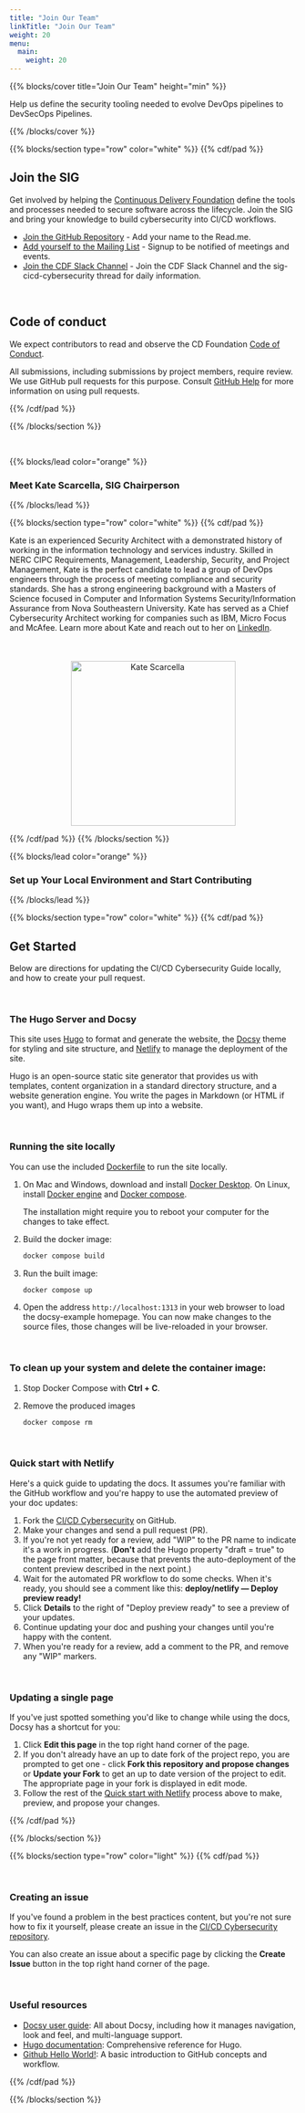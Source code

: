 ```yaml
---
title: "Join Our Team"
linkTitle: "Join Our Team"
weight: 20
menu:
  main:
    weight: 20
---
```


{{% blocks/cover title="Join Our Team" height="min"  %}}

Help us define the security tooling needed to evolve DevOps pipelines to DevSecOps Pipelines. 

{{% /blocks/cover %}}

{{% blocks/section type="row" color="white" %}}
{{% cdf/pad %}}

## Join the SIG

Get involved by helping the [Continuous Delivery Foundation](https://cd.foundation) define the tools and processes needed to secure software across the lifecycle. Join the SIG and bring your knowledge to build cybersecurity into CI/CD workflows.

- [Join the GitHub Repository](https://github.com/cdfoundation/CICD-Cybersecurity/) -  Add your name to the Read.me.  
- [Add yourself to the Mailing List](https://lists.cd.foundation/g/CICD-Cybersecurity) - Signup to be notified of meetings and events. 
- [Join the CDF Slack Channel](https://cdeliveryfdn.slack.com/?redir=%2Farchives%2FC082V7WN9K4%3Fname%3DC082V7WN9K4) -  Join the CDF Slack Channel and the sig-cicd-cybersecurity thread for daily information. 

<br />

## Code of conduct

We expect contributors to read and observe the CD Foundation
[Code of Conduct](https://github.com/cdfoundation/.github/blob/7c3c8e275f16fd38c4431006b49471a582059f33/CODE_OF_CONDUCT.md).

All submissions, including submissions by project members, require review. We use GitHub pull requests for this purpose. Consult [GitHub Help](https://help.github.com/articles/about-pull-requests/) for more
information on using pull requests.

{{% /cdf/pad %}}

{{% /blocks/section %}}

<br />

{{% blocks/lead color="orange" %}}
### Meet Kate Scarcella, SIG Chairperson
{{% /blocks/lead %}}


{{% blocks/section type="row" color="white" %}}
{{% cdf/pad %}}

Kate is an experienced Security Architect with a demonstrated history of working in the information technology and services industry. Skilled in NERC CIPC Requirements, Management, Leadership, Security, and Project Management, Kate is the perfect candidate to lead a group of DevOps engineers through the process of meeting compliance and security standards. She has a strong engineering background with a Masters of Science focused in Computer and Information Systems Security/Information Assurance from Nova Southeastern University. Kate has served as a Chief Cybersecurity Architect working for companies such as IBM, Micro Focus and McAfee. Learn more about Kate and reach out to her on [LinkedIn](https://www.linkedin.com/in/katescarcellaconnected/). 
<div style="text-align:center;width:100%;margin-top:50px">
<p></p>
<img src="/Images/katescarcella.jpg" alt="Kate Scarcella" height="289px" width="289px" />
</div>


{{% /cdf/pad %}}
{{% /blocks/section %}}


{{% blocks/lead color="orange" %}}
### Set up Your Local Environment and Start Contributing
{{% /blocks/lead %}}


{{% blocks/section type="row" color="white" %}}
{{% cdf/pad %}}

## Get Started

Below are directions for updating the CI/CD Cybersecurity Guide locally, and how to create your pull request. 

<br />

### The Hugo Server and Docsy

This site uses [Hugo](https://gohugo.io/) to format and generate the website, the [Docsy](https://github.com/google/docsy) theme for styling and site structure, and [Netlify](https://www.netlify.com/) to manage the deployment of the site. 

Hugo is an open-source static site generator that provides us with templates, content organization in a standard directory structure, and a website generation engine. You write the pages in Markdown (or HTML if you want), and Hugo wraps them up into a website.

<br />

### Running the site locally

You can use the included [Dockerfile](https://docs.docker.com/engine/reference/builder/) to run the site locally.

1.  On Mac and Windows, download and install [Docker
    Desktop](https://www.docker.com/get-started).  On Linux, install [Docker
    engine](https://docs.docker.com/engine/install/#server) and [Docker
    compose](https://docs.docker.com/compose/install/).
   
    The installation might require you to reboot your computer for the changes to
    take effect. 

1. Build the docker image:

   ```bash
   docker compose build
   ```

1. Run the built image:

   ```bash
   docker compose up
   ```

1. Open the address `http://localhost:1313` in your web browser to load the
   docsy-example homepage. You can now make changes to the source files, those
   changes will be live-reloaded in your browser.

<br />

### To clean up your system and delete the container image:

1. Stop Docker Compose with **Ctrl + C**.

1. Remove the produced images

   ```bash
   docker compose rm
   ```
   
<br />

### Quick start with Netlify

Here's a quick guide to updating the docs. It assumes you're familiar with the GitHub workflow and you're happy to use the automated preview of your doc updates:

1. Fork the [CI/CD Cybersecurity](https://github.com/cdfoundation/CICD-Cybersecurity/) on GitHub.
1. Make your changes and send a pull request (PR).
1. If you're not yet ready for a review, add "WIP" to the PR name to indicate 
  it's a work in progress. (**Don't** add the Hugo property 
  "draft = true" to the page front matter, because that prevents the 
  auto-deployment of the content preview described in the next point.)
1. Wait for the automated PR workflow to do some checks. When it's ready,
  you should see a comment like this: **deploy/netlify — Deploy preview ready!**
1. Click **Details** to the right of "Deploy preview ready" to see a preview
  of your updates.
1. Continue updating your doc and pushing your changes until you're happy with 
  the content.
1. When you're ready for a review, add a comment to the PR, and remove any
  "WIP" markers.

<br />

### Updating a single page

If you've just spotted something you'd like to change while using the docs, Docsy has a shortcut for you:

1. Click **Edit this page** in the top right hand corner of the page.
1. If you don't already have an up to date fork of the project repo, you are prompted to get one - click **Fork this repository and propose changes** or **Update your Fork** to get an up to date version of the project to edit. The appropriate page in your fork is displayed in edit mode.
1. Follow the rest of the [Quick start with Netlify](#quick-start-with-netlify) process above to make, preview, and propose your changes.

{{% /cdf/pad %}}

{{% /blocks/section %}}

{{% blocks/section type="row" color="light" %}}
{{% cdf/pad %}}

<br />

### Creating an issue

If you've found a problem in the best practices content, but you're not sure how to fix it yourself, please create an issue in the [CI/CD Cybersecurity repository](https://github.com/cdfoundation/CICD-Cybersecurity/issues).

You can also create an issue about a specific page by clicking the **Create Issue** button in the top right hand corner of the page.

<br />

### Useful resources

* [Docsy user guide](https://www.docsy.dev/docs/): All about Docsy, including how it manages navigation, look and feel, and multi-language support.
* [Hugo documentation](https://gohugo.io/documentation/): Comprehensive reference for Hugo.
* [Github Hello World!](https://guides.github.com/activities/hello-world/): A basic introduction to GitHub concepts and workflow.

[CI/CD Cybersecurity Repo]: https://github.com/cdfoundation/CICD-Cybersecurity
[CI/CD Cybersecurity Issues]: https://github.com/cdfoundation/CICD-Cybersecurity/issues
[Code of Conduct]: https://github.com/cdfoundation/.github/blob/7c3c8e275f16fd38c4431006b49471a582059f33/CODE_OF_CONDUCT.md

{{% /cdf/pad %}}

{{% /blocks/section %}}
